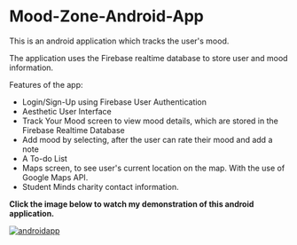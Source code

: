 # Mood-Zone-Android-App

This is an android application which tracks the user's mood. 

The application uses the Firebase realtime database to store user and mood information. 

Features of the app: 
* Login/Sign-Up using Firebase User Authentication
* Aesthetic User Interface
* Track Your Mood screen to view mood details, which are stored in the Firebase Realtime Database
* Add mood by selecting, after the user can rate their mood and add a note
* A To-do List
* Maps screen, to see user's current location on the map. With the use of Google Maps API. 
* Student Minds charity contact information.

**Click the image below to watch my demonstration of this android application.**

[![androidapp](http://img.youtube.com/vi/-acC7tApmKo/0.jpg)](http://www.youtube.com/watch?v=-acC7tApmKo "Mood Zone")
